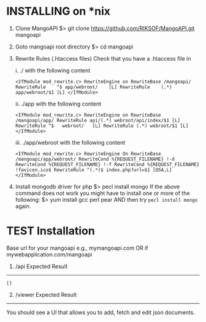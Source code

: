 INSTALLING on *nix
==================

1. Clone MangoAPI
$> git clone https://github.com/RIKSOF/MangoAPI.git mangoapi

2. Goto mangoapi root directory
$> cd mangoapi

3. Rewrite Rules (.htaccess files)
   Check that you have a .htaccess file in 

    i. ./ with the following content

    `<IfModule mod_rewrite.c>
        RewriteEngine on
        RewriteBase /mangoapi/
        RewriteRule    ^$ app/webroot/    [L]
        RewriteRule    (.*) app/webroot/$1 [L]
    </IfModule>`

    ii. ./app with the following content
    
    `<IfModule mod_rewrite.c>
        RewriteEngine on
        RewriteBase /mangoapi/app/
            RewriteRule api/(.*) webroot/api/index/$1 [L]
        RewriteRule ^$   webroot/   [L]
        RewriteRule (.*) webroot/$1 [L]
    </IfModule>`
    
    iii. ./app/webroot with the following content
    
    `<IfModule mod_rewrite.c>
        RewriteEngine On
        RewriteBase /mangoapi/app/webroot/
        RewriteCond %{REQUEST_FILENAME} !-d
        RewriteCond %{REQUEST_FILENAME} !-f
        RewriteCond %{REQUEST_FILENAME} !favicon.ico$
        RewriteRule ^(.*)$ index.php?url=$1 [QSA,L]
    </IfModule>`
    
4. Install mongodb driver for php
$> pecl install mongo
If the above command does not work you might have to install one or more of the following:
$> yum install gcc perl pear
AND then try `pecl install mongo` again.

TEST Installation
=================

Base url for your mangoapi e.g.,
mymangoapi.com OR if mywebapplication.com/mangoapi

1. <baseUrl>/api 
Expected Result
---------------
`[]`

2. <baseUrl>/viewer
Expected Result
---------------
You should see a UI that allows you to add, fetch and edit json documents. 

